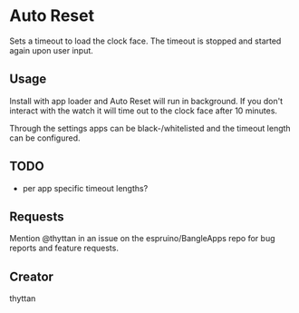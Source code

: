 # Auto Reset

Sets a timeout to load the clock face. The timeout is stopped and started again upon user input.

## Usage

Install with app loader and Auto Reset will run in background. If you don't interact with the watch it will time out to the clock face after 10 minutes.

Through the settings apps can be black-/whitelisted and the timeout length can be configured.

## TODO

- per app specific timeout lengths?

## Requests

Mention @thyttan in an issue on the espruino/BangleApps repo for bug reports and feature requests.

## Creator

thyttan

